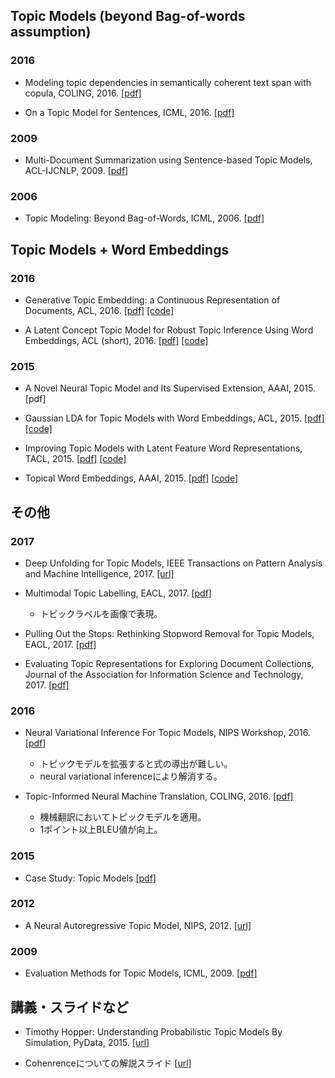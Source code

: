 ## Topic Models (beyond Bag-of-words assumption)
### 2016
- Modeling topic dependencies in semantically coherent text span with copula, COLING, 2016.
[[pdf]](https://www.aclweb.org/anthology/C/C16/C16-1166.pdf)

- On a Topic Model for Sentences, ICML, 2016.
[[pdf]](https://arxiv.org/pdf/1606.00253.pdf)

### 2009
- Multi-Document Summarization using Sentence-based Topic Models, ACL-IJCNLP, 2009.
[[pdf]](http://aclweb.org/anthology/P/P09/P09-2075.pdf)

### 2006
-  Topic Modeling: Beyond Bag-of-Words, ICML, 2006.
[[pdf]](http://dirichlet.net/pdf/wallach06topic.pdf)

## Topic Models + Word Embeddings
### 2016
- Generative Topic Embedding: a Continuous Representation of Documents, ACL, 2016.
[[pdf]](http://bigml.cs.tsinghua.edu.cn/~jun/pub/topic-embedding-acl2016.pdf)
[[code]](https://github.com/askerlee/topicvec)

- A Latent Concept Topic Model for Robust Topic Inference Using Word Embeddings, ACL (short), 2016.
[[pdf]](https://www.aclweb.org/anthology/P/P16/P16-2062.pdf)
[[code]](https://github.com/weihua916/LCTM)

### 2015
- A Novel Neural Topic Model and Its Supervised Extension, AAAI, 2015.
[pdf]

- Gaussian LDA for Topic Models with Word Embeddings, ACL, 2015.
[[pdf]](http://www.aclweb.org/anthology/P15-1077)
[[code]](https://github.com/rajarshd/Gaussian_LDA)

- Improving Topic Models with Latent Feature Word Representations, TACL, 2015.
[[pdf]](https://transacl.org/ojs/index.php/tacl/article/viewFile/582/132)
[[code]](https://github.com/datquocnguyen/LFTM)

- Topical Word Embeddings, AAAI, 2015.
[[pdf]](http://lms.comp.nus.edu.sg/sites/default/files/publication-attachments/liuyang_chua.pdf)
[[code]](https://github.com/largelymfs/topical_word_embeddings)

## その他
### 2017
- Deep Unfolding for Topic Models, IEEE Transactions on Pattern Analysis and Machine Intelligence, 2017.
[[url]](http://ieeexplore.ieee.org/document/7869412/)

- Multimodal Topic Labelling, EACL, 2017.
[[pdf]](http://www.aclweb.org/anthology/E17-2111)
  - トピックラベルを画像で表現。

- Pulling Out the Stops: Rethinking Stopword Removal for Topic Models, EACL, 2017.
[[pdf]](https://mimno.infosci.cornell.edu/papers/schofield_eacl_2017.pdf)

- Evaluating Topic Representations for Exploring Document Collections, Journal of the Association for Information Science and Technology, 2017.
[[pdf]](http://people.eng.unimelb.edu.au/tbaldwin/pubs/jasist-topiceval.pdf)

### 2016
- Neural Variational Inference For Topic Models, NIPS Workshop, 2016.
[[pdf]](http://bayesiandeeplearning.org/papers/BDL_27.pdf)
  - トピックモデルを拡張すると式の導出が難しい。
  - neural variational inferenceにより解消する。

- Topic-Informed Neural Machine Translation, COLING, 2016.
[[pdf]](http://aclweb.org/anthology/C/C16/C16-1170.pdf)
  - 機械翻訳においてトピックモデルを適用。
  - 1ポイント以上BLEU値が向上。

### 2015
- Case Study: Topic Models
[[pdf]](http://www.cs.cmu.edu/~epxing/Class/10708-15/notes/10708_scribe_lecture15.pdf)

### 2012
- A Neural Autoregressive Topic Model, NIPS, 2012.
[[url]](https://papers.nips.cc/paper/4613-a-neural-autoregressive-topic-model)

### 2009
- Evaluation Methods for Topic Models, ICML, 2009.
[[pdf]](http://dirichlet.net/pdf/wallach09evaluation.pdf)

## 講義・スライドなど
- Timothy Hopper: Understanding Probabilistic Topic Models By Simulation, PyData, 2015.
[[url]](https://www.youtube.com/watch?v=_R66X_udxZQ&feature=youtu.be)

- Cohenrenceについての解説スライド
[[url]](https://www.slideshare.net/hoxo_m/coherence-57598192)